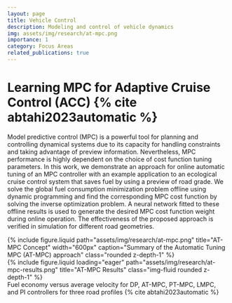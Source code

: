 ```yaml
---
layout: page
title: Vehicle Control
description: Modeling and control of vehicle dynamics
img: assets/img/research/at-mpc.png
importance: 1
category: Focus Areas
related_publications: true
---
```


# Learning MPC for Adaptive Cruise Control (ACC) {% cite abtahi2023automatic %}
Model predictive control (MPC) is a powerful tool for planning and controlling dynamical systems due to its capacity for handling constraints and taking advantage of preview information. Nevertheless, MPC performance is highly dependent on the choice of cost function tuning parameters. In this work, we demonstrate an approach for online automatic tuning of an MPC controller with an example application to an ecological cruise control system that saves fuel by using a preview of road grade. We solve the global fuel consumption minimization problem offline using dynamic programming and find the corresponding MPC cost function by solving the inverse optimization problem. A neural network fitted to these offline results is used to generate the desired MPC cost function weight during online operation. The effectiveness of the proposed approach is verified in simulation for different road geometries.

<div class="d-flex justify-content-center">
    {% include figure.liquid
        path="assets/img/research/at-mpc.png"
        title="AT-MPC Concept"
        width="600px"
        caption="Summary of the Automatic Tuning MPC (AT-MPC) approach"
        class="rounded z-depth-1"
    %}
</div>

<div class="row">
    <div class="col-sm mt-3 mt-md-0">
        {% include figure.liquid loading="eager" path="assets/img/research/at-mpc-results.png" title="AT-MPC Results" class="img-fluid rounded z-depth-1" %}
    </div>
</div>
<div class="caption">
    Fuel economy versus average velocity for DP, AT-MPC, PT-MPC, LMPC, and PI controllers for three road profiles {% cite abtahi2023automatic %}
</div>

